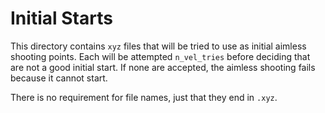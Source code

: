 # Initial Starts

This directory contains `xyz` files that will be tried to use as initial aimless shooting
points. Each will be attempted `n_vel_tries` before deciding that are not a good initial 
start. If none are accepted, the aimless shooting fails because it cannot start.

There is no requirement for file names, just that they end in `.xyz`.